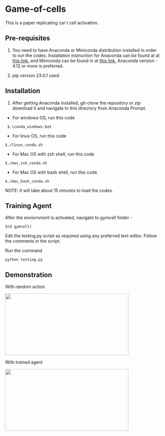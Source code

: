 # Game-of-cells

This is a paper replicating car t cell activation. 

## Pre-requisites

1. You need to have Anaconda or Miniconda distribution installed in order to run the codes. Installation instruction for Anaconda can be found  at at [this link.](https://www.anaconda.com/)  and Miniconda can be found in  at [this link.](https://conda.io/miniconda.html) Anaconda version - 4.12 or more is preferred. 

2. pip version 23.0.1 used. 


## Installation 

1. After getting Anaconda installed, git-clone the repository or zip download it and navigate to this directory from Anaconda Prompt. 

* For windows OS, run this code 

```
 $.\conda_windows.bat
```

* For linux OS, run this code 

```
$./linux_conda.sh
```

* For Mac OS with zsh shell, run this code 

```
$./mac_zsh_conda.sh
```

* For Mac OS with bash shell, run this code 

```
$./mac_bash_conda.sh
```

NOTE: It will take about 15 minutes to load the codes. 

## Training Agent

After the enviornment is activated, navigate to gymcell folder - 

```
$cd gymcell/
```
Edit the testing.py script as required using any preferred text editor. Follow the comments in the script.

Run the command 

```
python testing.py
```



## Demonstration 

With random action

<img src = "https://github.com/Sakib1418/Game-of-cells/blob/main/image/randompolicy.gif" width="400" height="200"/>
  


  
With trained agent

<img src = "https://github.com/Sakib1418/Game-of-cells/blob/main/image/withpolicy.gif" width="400" height="200"/>
